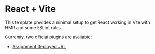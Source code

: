 # React + Vite

This template provides a minimal setup to get React working in Vite with HMR and some ESLint rules.

Currently, two official plugins are available:

- [Assignment Deployed URL]([https://github.com/vitejs/vite-plugin-react/blob/main/packages/plugin-react/README.md](https://mohit-agarwal-frontend-developer.vercel.app/)https://mohit-agarwal-frontend-developer.vercel.app/)
